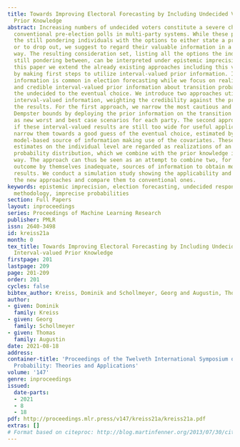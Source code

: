 ```yaml
---
title: Towards Improving Electoral Forecasting by Including Undecided Voters and Interval-valued
  Prior Knowledge
abstract: Increasing numbers of undecided voters constitute a severe challenge for
  conventional pre-election polls in multi-party systems. While these polls only provide
  the still pondering individuals with the options to either state a precise party
  or to drop out, we suggest to regard their valuable information in a set-valued
  way. The resulting consideration set, listing all the options the individual is
  still pondering between, can be interpreted under epistemic imprecision. Within
  this paper we extend the already existing approaches including this valuable information,
  by making first steps to utilize interval-valued prior information. Including background
  information is common in election forecasting while we focus on realistically obtainable
  and credible interval-valued prior information about transition probabilities from
  the undecided to the eventual choice. We introduce two approaches utilizing this
  interval-valued information, weighting the credibility against the precision of
  the results. For the first approach, we narrow the most cautious and wide so-called
  Dempster bounds by deploying the prior information on the transition probabilities
  as new worst and best case scenarios for each party. The second approach applies
  if these interval-valued results are still too wide for useful application. We hereby
  narrow them towards a good guess of the eventual choice, estimated by a further
  model-based source of information making use of the covariates. These single-valued
  estimates on the individual level are regarded as realizations of an underlying
  probability distribution, which we combine with the prior knowledge in a Bayesian
  way. The approach can thus be seen as an attempt to combine two, for the needed
  outcome by themselves inadequate, sources of information to obtain more concise
  results. We conduct a simulation study showing the applicability and virtues of
  the new approaches and compare them to conventional ones.
keywords: epistemic imprecision, election forecasting, undecided respondents, survey
  methodology, imprecise probabilities
section: Full Papers
layout: inproceedings
series: Proceedings of Machine Learning Research
publisher: PMLR
issn: 2640-3498
id: kreiss21a
month: 0
tex_title: Towards Improving Electoral Forecasting by Including Undecided Voters and
  Interval-valued Prior Knowledge
firstpage: 201
lastpage: 209
page: 201-209
order: 201
cycles: false
bibtex_author: Kreiss, Dominik and Schollmeyer, Georg and Augustin, Thomas
author:
- given: Dominik
  family: Kreiss
- given: Georg
  family: Schollmeyer
- given: Thomas
  family: Augustin
date: 2021-08-18
address:
container-title: 'Proceedings of the Twelveth International Symposium on Imprecise
  Probability: Theories and Applications'
volume: '147'
genre: inproceedings
issued:
  date-parts:
  - 2021
  - 8
  - 18
pdf: http://proceedings.mlr.press/v147/kreiss21a/kreiss21a.pdf
extras: []
# Format based on citeproc: http://blog.martinfenner.org/2013/07/30/citeproc-yaml-for-bibliographies/
---
```

